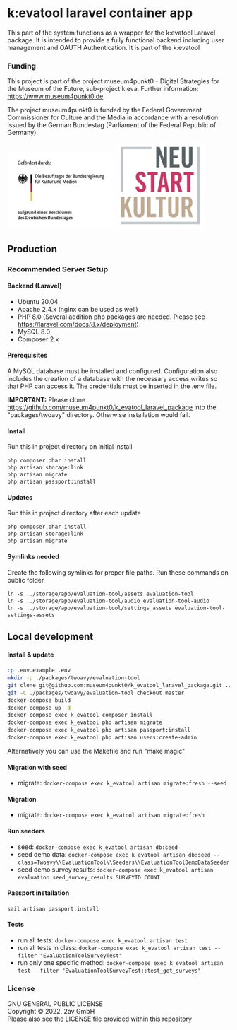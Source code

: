 # k:evatool laravel container app

This part of the system functions as a wrapper for the k:evatool Laravel package. It is intended to provide a fully functional backend including user management and OAUTH Authentication.
It is part of the k:evatool

### Funding
This project is part of the project museum4punkt0 - Digital Strategies for the Museum of the Future, sub-project k:eva. Further information: https://www.museum4punkt0.de.

The project museum4punkt0 is funded by the Federal Government Commissioner for Culture and the Media in accordance with a resolution issued by the German Bundestag (Parliament of the Federal Republic of Germany).

![BKM-Logo](https://github.com/museum4punkt0/Object-by-Object/blob/77bba25aa5a7f9948d4fd6f0b59f5bfb56ae89e2/04%20Logos/BKM_Fz_2017_Web_de.gif)
![NeustartKultur](https://github.com/museum4punkt0/Object-by-Object/blob/22f4e86d4d213c87afdba45454bf62f4253cada1/04%20Logos/BKM_Neustart_Kultur_Wortmarke_pos_RGB_RZ_web.jpg)

## Production

### Recommended Server Setup
#### Backend (Laravel)
- Ubuntu 20.04
- Apache 2.4.x (nginx can be used as well)
- PHP 8.0 (Several addition php packages are needed. Please see https://laravel.com/docs/8.x/deployment)
- MySQL 8.0
- Composer 2.x

#### Prerequisites
A MySQL database must be installed and configured. Configuration also includes the creation of a database with the necessary access writes so that PHP can
access it. The
credentials must be inserted in the .env
file.

**IMPORTANT:** Please clone https://github.com/museum4punkt0/k_evatool_laravel_package into the "packages/twoavy" directory. Otherwise installation would fail.

#### Install
Run this in project directory on initial install
```
php composer.phar install
php artisan storage:link
php artisan migrate
php artisan passport:install
```

#### Updates
Run this in project directory after each update
```
php composer.phar install
php artisan storage:link
php artisan migrate
```

#### Symlinks needed
Create the following symlinks for proper file paths. Run these commands on public folder
```
ln -s ../storage/app/evaluation-tool/assets evaluation-tool
ln -s ../storage/app/evaluation-tool/audio evaluation-tool-audio
ln -s ../storage/app/evaluation-tool/settings_assets evaluation-tool-settings-assets
```

## Local development

#### Install & update
```sh
cp .env.example .env
mkdir -p ./packages/twoavy/evaluation-tool
git clone git@github.com:museum4punkt0/k_evatool_laravel_package.git ./packages/twoavy/evaluation-tool
git -C ./packages/twoavy/evaluation-tool checkout master
docker-compose build
docker-compose up -d
docker-compose exec k_evatool composer install
docker-compose exec k_evatool php artisan migrate
docker-compose exec k_evatool php artisan passport:install
docker-compose exec k_evatool php artisan users:create-admin
```

Alternatively you can use the Makefile and run "make magic"

#### Migration with seed
* migrate: `docker-compose exec k_evatool artisan migrate:fresh --seed`

#### Migration
* migrate: `docker-compose exec k_evatool artisan migrate:fresh`

#### Run seeders
* seed: `docker-compose exec k_evatool artisan db:seed`
* seed demo data: `docker-compose exec k_evatool artisan db:seed --class=Twoavy\\EvaluationTool\\Seeders\\EvaluationToolDemoDataSeeder`
* seed demo survey results: `docker-compose exec k_evatool artisan evaluation:seed_survey_results SURVEYID COUNT`

#### Passport installation
```
sail artisan passport:install
```

#### Tests
* run all tests: `docker-compose exec k_evatool artisan test`
* run all tests in class: `docker-compose exec k_evatool artisan test --filter "EvaluationToolSurveyTest"`
* run only one specific method: `docker-compose exec k_evatool artisan test --filter "EvaluationToolSurveyTest::test_get_surveys"`

### License
GNU GENERAL PUBLIC LICENSE <br>
Copyright © 2022, 2av GmbH <br>
Please also see the LICENSE file provided within this repository
